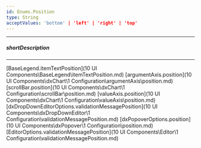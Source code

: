 ```yaml
---
id: Enums.Position
type: String
acceptValues: 'bottom' | 'left' | 'right' | 'top'
---
```

---
##### shortDescription
<!-- Description goes here -->

---
<!-- Description goes here -->
[BaseLegend.itemTextPosition](10 UI Components\BaseLegend\itemTextPosition.md)
[argumentAxis.position](10 UI Components\dxChart\1 Configuration\argumentAxis\position.md)
[scrollBar.position](10 UI Components\dxChart\1 Configuration\scrollBar\position.md)
[valueAxis.position](10 UI Components\dxChart\1 Configuration\valueAxis\position.md)
[dxDropDownEditorOptions.validationMessagePosition](10 UI Components\dxDropDownEditor\1 Configuration\validationMessagePosition.md)
[dxPopoverOptions.position](10 UI Components\dxPopover\1 Configuration\position.md)
[EditorOptions.validationMessagePosition](10 UI Components\Editor\1 Configuration\validationMessagePosition.md)